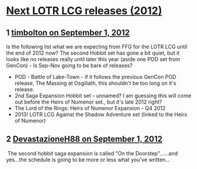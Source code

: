 # [Next LOTR LCG releases (2012)](https://community.fantasyflightgames.com/topic/70283-next-lotr-lcg-releases-2012/)

## 1 [timbolton on September 1, 2012](https://community.fantasyflightgames.com/topic/70283-next-lotr-lcg-releases-2012/?do=findComment&comment=686065)

Is the following list what we are expecting from FFG for the LOTR LCG until the end of 2012 now? The second Hobbit set has gone a bit quiet, but it looks like no releases really until later this year (aside one POD set from GenCon) - Is Sep-Nov going to be bare of releases?

 * POD - Battle of Lake-Town - if it follows the previous GenCon POD release, The Massing at Osgiliath, this shouldn't be too long on it's release.
 * 2nd Saga Expansion Hobbit set - unnamed? I am guessing this will come out before the Heirs of Numenor set., but it's late 2012 right?
 * The Lord of the Rings: Heirs of Numenor Expansion - Q4 2012
 * 2013! LOTR LCG Against the Shadow Adventure set (linked to the Heirs of Numenor)

## 2 [DevastazioneH88 on September 1, 2012](https://community.fantasyflightgames.com/topic/70283-next-lotr-lcg-releases-2012/?do=findComment&comment=686143)

 The second hobbit saga expansion is called "On the Doorstep"……and yes…the schedule is going to be more or less what you've written…

